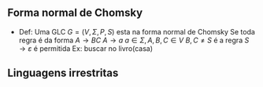 ## Forma normal de Chomsky
- Def: Uma GLC $G=(V,\Sigma, P,S)$ esta na forma normal de Chomsky
Se toda regra é da forma $A\to BC$ $A\to a$ $a \in \Sigma,A,B,C \in V$ $B,C \neq S$ é a regra $S\to \varepsilon$ é permitida
Ex: buscar no livro(casa)
## Linguagens irrestritas
